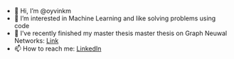- 👋 Hi, I’m @oyvinkm
- 👀 I’m interested in Machine Learning and like solving problems using code
- 🌱 I’ve recently finished my master thesis master thesis on Graph Neuwal Networks: [Link](https://github.com/oyvinkm/msva)
- 📫 How to reach me: [LinkedIn](www.linkedin.com/in/øyvin-moxness-ab5531184)

<!---
oyvinkm/oyvinkm is a ✨ special ✨ repository because its `README.md` (this file) appears on your GitHub profile.
You can click the Preview link to take a look at your changes.
--->
